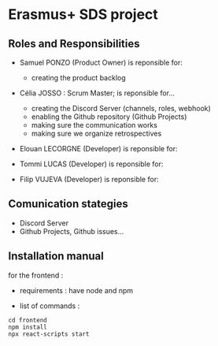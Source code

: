 # Erasmus+ SDS project

## Roles and Responsibilities

- Samuel PONZO (Product Owner) is reponsible for:
  - creating the product backlog
- Célia JOSSO : Scrum Master; is reponsible for...
  - creating the Discord Server (channels, roles, webhook)
  - enabling the Github repository (Github Projects)
  - making sure the communication works
  - making sure we organize retrospectives
- Elouan LECORGNE (Developer) is reponsible for:
- Tommi LUCAS (Developer) is reponsible for:

- Filip VUJEVA (Developer) is reponsible for:

## Comunication stategies

- Discord Server
- Github Projects, Github issues...

## Installation manual

for the frontend :

- requirements : have node and npm

- list of commands :

```
cd frontend
npm install
npx react-scripts start
```
